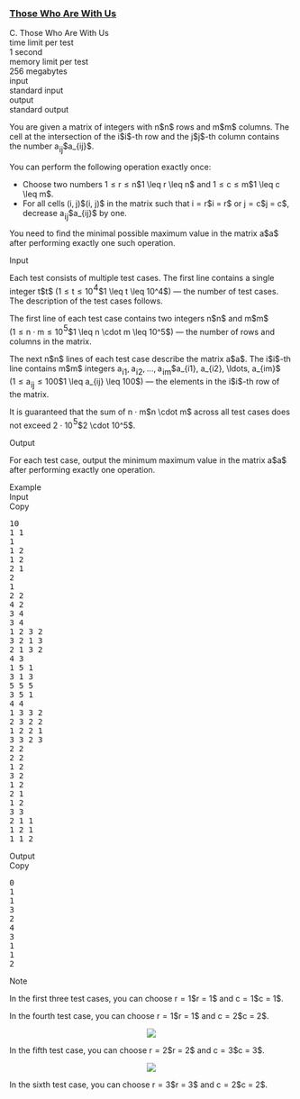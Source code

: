 <h3><a href="https://codeforces.com/contest/2121/problem/C" target="_blank" rel="noopener noreferrer">Those Who Are With Us</a></h3>

<div class="header"><div class="title">C. Those Who Are With Us</div><div class="time-limit"><div class="property-title">time limit per test</div>1 second</div><div class="memory-limit"><div class="property-title">memory limit per test</div>256 megabytes</div><div class="input-file input-standard"><div class="property-title">input</div>standard input</div><div class="output-file output-standard"><div class="property-title">output</div>standard output</div></div><div><p>You are given a matrix of integers with <span class="MathJax_Preview" style="color: inherit;"><span class="MJXp-math" id="MJXp-Span-1"><span class="MJXp-mi MJXp-italic" id="MJXp-Span-2">n</span></span></span>$n$ rows and <span class="MathJax_Preview" style="color: inherit;"><span class="MJXp-math" id="MJXp-Span-3"><span class="MJXp-mi MJXp-italic" id="MJXp-Span-4">m</span></span></span>$m$ columns. The cell at the intersection of the <span class="MathJax_Preview" style="color: inherit;"><span class="MJXp-math" id="MJXp-Span-5"><span class="MJXp-mi MJXp-italic" id="MJXp-Span-6">i</span></span></span>$i$-th row and the <span class="MathJax_Preview" style="color: inherit;"><span class="MJXp-math" id="MJXp-Span-7"><span class="MJXp-mi MJXp-italic" id="MJXp-Span-8">j</span></span></span>$j$-th column contains the number <span class="MathJax_Preview" style="color: inherit;"><span class="MJXp-math" id="MJXp-Span-9"><span class="MJXp-msubsup" id="MJXp-Span-10"><span class="MJXp-mi MJXp-italic" id="MJXp-Span-11" style="margin-right: 0.05em;">a</span><span class="MJXp-mrow MJXp-script" id="MJXp-Span-12" style="vertical-align: -0.4em;"><span class="MJXp-mi MJXp-italic" id="MJXp-Span-13">i</span><span class="MJXp-mi MJXp-italic" id="MJXp-Span-14">j</span></span></span></span></span>$a_{ij}$.</p><p>You can perform the following operation <span class="tex-font-style-bf">exactly once</span>:</p><ul><li> Choose two numbers <span class="MathJax_Preview" style="color: inherit;"><span class="MJXp-math" id="MJXp-Span-15"><span class="MJXp-mn" id="MJXp-Span-16">1</span><span class="MJXp-mo" id="MJXp-Span-17" style="margin-left: 0.333em; margin-right: 0.333em;">≤</span><span class="MJXp-mi MJXp-italic" id="MJXp-Span-18">r</span><span class="MJXp-mo" id="MJXp-Span-19" style="margin-left: 0.333em; margin-right: 0.333em;">≤</span><span class="MJXp-mi MJXp-italic" id="MJXp-Span-20">n</span></span></span>$1 \leq r \leq n$ and <span class="MathJax_Preview" style="color: inherit;"><span class="MJXp-math" id="MJXp-Span-21"><span class="MJXp-mn" id="MJXp-Span-22">1</span><span class="MJXp-mo" id="MJXp-Span-23" style="margin-left: 0.333em; margin-right: 0.333em;">≤</span><span class="MJXp-mi MJXp-italic" id="MJXp-Span-24">c</span><span class="MJXp-mo" id="MJXp-Span-25" style="margin-left: 0.333em; margin-right: 0.333em;">≤</span><span class="MJXp-mi MJXp-italic" id="MJXp-Span-26">m</span></span></span>$1 \leq c \leq m$.</li><li> For all cells <span class="MathJax_Preview" style="color: inherit;"><span class="MJXp-math" id="MJXp-Span-27"><span class="MJXp-mo" id="MJXp-Span-28" style="margin-left: 0em; margin-right: 0em;">(</span><span class="MJXp-mi MJXp-italic" id="MJXp-Span-29">i</span><span class="MJXp-mo" id="MJXp-Span-30" style="margin-left: 0em; margin-right: 0.222em;">,</span><span class="MJXp-mi MJXp-italic" id="MJXp-Span-31">j</span><span class="MJXp-mo" id="MJXp-Span-32" style="margin-left: 0em; margin-right: 0em;">)</span></span></span>$(i, j)$ in the matrix such that <span class="MathJax_Preview" style="color: inherit;"><span class="MJXp-math" id="MJXp-Span-33"><span class="MJXp-mi MJXp-italic" id="MJXp-Span-34">i</span><span class="MJXp-mo" id="MJXp-Span-35" style="margin-left: 0.333em; margin-right: 0.333em;">=</span><span class="MJXp-mi MJXp-italic" id="MJXp-Span-36">r</span></span></span>$i = r$ or <span class="MathJax_Preview" style="color: inherit;"><span class="MJXp-math" id="MJXp-Span-37"><span class="MJXp-mi MJXp-italic" id="MJXp-Span-38">j</span><span class="MJXp-mo" id="MJXp-Span-39" style="margin-left: 0.333em; margin-right: 0.333em;">=</span><span class="MJXp-mi MJXp-italic" id="MJXp-Span-40">c</span></span></span>$j = c$, decrease <span class="MathJax_Preview" style="color: inherit;"><span class="MJXp-math" id="MJXp-Span-41"><span class="MJXp-msubsup" id="MJXp-Span-42"><span class="MJXp-mi MJXp-italic" id="MJXp-Span-43" style="margin-right: 0.05em;">a</span><span class="MJXp-mrow MJXp-script" id="MJXp-Span-44" style="vertical-align: -0.4em;"><span class="MJXp-mi MJXp-italic" id="MJXp-Span-45">i</span><span class="MJXp-mi MJXp-italic" id="MJXp-Span-46">j</span></span></span></span></span>$a_{ij}$ by one.</li></ul><p>You need to find the minimal possible maximum value in the matrix <span class="MathJax_Preview" style="color: inherit;"><span class="MJXp-math" id="MJXp-Span-47"><span class="MJXp-mi MJXp-italic" id="MJXp-Span-48">a</span></span></span>$a$ after performing exactly one such operation.</p></div><div class="input-specification"><div class="section-title">Input</div><p>Each test consists of multiple test cases. The first line contains a single integer <span class="MathJax_Preview" style="color: inherit;"><span class="MJXp-math" id="MJXp-Span-49"><span class="MJXp-mi MJXp-italic" id="MJXp-Span-50">t</span></span></span>$t$ (<span class="MathJax_Preview" style="color: inherit;"><span class="MJXp-math" id="MJXp-Span-51"><span class="MJXp-mn" id="MJXp-Span-52">1</span><span class="MJXp-mo" id="MJXp-Span-53" style="margin-left: 0.333em; margin-right: 0.333em;">≤</span><span class="MJXp-mi MJXp-italic" id="MJXp-Span-54">t</span><span class="MJXp-mo" id="MJXp-Span-55" style="margin-left: 0.333em; margin-right: 0.333em;">≤</span><span class="MJXp-msubsup" id="MJXp-Span-56"><span class="MJXp-mn" id="MJXp-Span-57" style="margin-right: 0.05em;">10</span><span class="MJXp-mn MJXp-script" id="MJXp-Span-58" style="vertical-align: 0.5em;">4</span></span></span></span>$1 \leq t \leq 10^4$) — the number of test cases. The description of the test cases follows.</p><p>The first line of each test case contains two integers <span class="MathJax_Preview" style="color: inherit;"><span class="MJXp-math" id="MJXp-Span-59"><span class="MJXp-mi MJXp-italic" id="MJXp-Span-60">n</span></span></span>$n$ and <span class="MathJax_Preview" style="color: inherit;"><span class="MJXp-math" id="MJXp-Span-61"><span class="MJXp-mi MJXp-italic" id="MJXp-Span-62">m</span></span></span>$m$ (<span class="MathJax_Preview" style="color: inherit;"><span class="MJXp-math" id="MJXp-Span-63"><span class="MJXp-mn" id="MJXp-Span-64">1</span><span class="MJXp-mo" id="MJXp-Span-65" style="margin-left: 0.333em; margin-right: 0.333em;">≤</span><span class="MJXp-mi MJXp-italic" id="MJXp-Span-66">n</span><span class="MJXp-mo" id="MJXp-Span-67" style="margin-left: 0.267em; margin-right: 0.267em;">⋅</span><span class="MJXp-mi MJXp-italic" id="MJXp-Span-68">m</span><span class="MJXp-mo" id="MJXp-Span-69" style="margin-left: 0.333em; margin-right: 0.333em;">≤</span><span class="MJXp-msubsup" id="MJXp-Span-70"><span class="MJXp-mn" id="MJXp-Span-71" style="margin-right: 0.05em;">10</span><span class="MJXp-mn MJXp-script" id="MJXp-Span-72" style="vertical-align: 0.5em;">5</span></span></span></span>$1 \leq n \cdot m \leq 10^5$) — the number of rows and columns in the matrix.</p><p>The next <span class="MathJax_Preview" style="color: inherit;"><span class="MJXp-math" id="MJXp-Span-73"><span class="MJXp-mi MJXp-italic" id="MJXp-Span-74">n</span></span></span>$n$ lines of each test case describe the matrix <span class="MathJax_Preview" style="color: inherit;"><span class="MJXp-math" id="MJXp-Span-75"><span class="MJXp-mi MJXp-italic" id="MJXp-Span-76">a</span></span></span>$a$. The <span class="MathJax_Preview" style="color: inherit;"><span class="MJXp-math" id="MJXp-Span-77"><span class="MJXp-mi MJXp-italic" id="MJXp-Span-78">i</span></span></span>$i$-th line contains <span class="MathJax_Preview" style="color: inherit;"><span class="MJXp-math" id="MJXp-Span-79"><span class="MJXp-mi MJXp-italic" id="MJXp-Span-80">m</span></span></span>$m$ integers <span class="MathJax_Preview" style="color: inherit;"><span class="MJXp-math" id="MJXp-Span-81"><span class="MJXp-msubsup" id="MJXp-Span-82"><span class="MJXp-mi MJXp-italic" id="MJXp-Span-83" style="margin-right: 0.05em;">a</span><span class="MJXp-mrow MJXp-script" id="MJXp-Span-84" style="vertical-align: -0.4em;"><span class="MJXp-mi MJXp-italic" id="MJXp-Span-85">i</span><span class="MJXp-mn" id="MJXp-Span-86">1</span></span></span><span class="MJXp-mo" id="MJXp-Span-87" style="margin-left: 0em; margin-right: 0.222em;">,</span><span class="MJXp-msubsup" id="MJXp-Span-88"><span class="MJXp-mi MJXp-italic" id="MJXp-Span-89" style="margin-right: 0.05em;">a</span><span class="MJXp-mrow MJXp-script" id="MJXp-Span-90" style="vertical-align: -0.4em;"><span class="MJXp-mi MJXp-italic" id="MJXp-Span-91">i</span><span class="MJXp-mn" id="MJXp-Span-92">2</span></span></span><span class="MJXp-mo" id="MJXp-Span-93" style="margin-left: 0em; margin-right: 0.222em;">,</span><span class="MJXp-mo" id="MJXp-Span-94" style="margin-left: 0em; margin-right: 0em;">…</span><span class="MJXp-mo" id="MJXp-Span-95" style="margin-left: 0em; margin-right: 0.222em;">,</span><span class="MJXp-msubsup" id="MJXp-Span-96"><span class="MJXp-mi MJXp-italic" id="MJXp-Span-97" style="margin-right: 0.05em;">a</span><span class="MJXp-mrow MJXp-script" id="MJXp-Span-98" style="vertical-align: -0.4em;"><span class="MJXp-mi MJXp-italic" id="MJXp-Span-99">i</span><span class="MJXp-mi MJXp-italic" id="MJXp-Span-100">m</span></span></span></span></span>$a_{i1}, a_{i2}, \ldots, a_{im}$ (<span class="MathJax_Preview" style="color: inherit;"><span class="MJXp-math" id="MJXp-Span-101"><span class="MJXp-mn" id="MJXp-Span-102">1</span><span class="MJXp-mo" id="MJXp-Span-103" style="margin-left: 0.333em; margin-right: 0.333em;">≤</span><span class="MJXp-msubsup" id="MJXp-Span-104"><span class="MJXp-mi MJXp-italic" id="MJXp-Span-105" style="margin-right: 0.05em;">a</span><span class="MJXp-mrow MJXp-script" id="MJXp-Span-106" style="vertical-align: -0.4em;"><span class="MJXp-mi MJXp-italic" id="MJXp-Span-107">i</span><span class="MJXp-mi MJXp-italic" id="MJXp-Span-108">j</span></span></span><span class="MJXp-mo" id="MJXp-Span-109" style="margin-left: 0.333em; margin-right: 0.333em;">≤</span><span class="MJXp-mn" id="MJXp-Span-110">100</span></span></span>$1 \leq a_{ij} \leq 100$) — the elements in the <span class="MathJax_Preview" style="color: inherit;"><span class="MJXp-math" id="MJXp-Span-111"><span class="MJXp-mi MJXp-italic" id="MJXp-Span-112">i</span></span></span>$i$-th row of the matrix.</p><p>It is guaranteed that the sum of <span class="MathJax_Preview" style="color: inherit;"><span class="MJXp-math" id="MJXp-Span-113"><span class="MJXp-mi MJXp-italic" id="MJXp-Span-114">n</span><span class="MJXp-mo" id="MJXp-Span-115" style="margin-left: 0.267em; margin-right: 0.267em;">⋅</span><span class="MJXp-mi MJXp-italic" id="MJXp-Span-116">m</span></span></span>$n \cdot m$ across all test cases does not exceed <span class="MathJax_Preview" style="color: inherit;"><span class="MJXp-math" id="MJXp-Span-117"><span class="MJXp-mn" id="MJXp-Span-118">2</span><span class="MJXp-mo" id="MJXp-Span-119" style="margin-left: 0.267em; margin-right: 0.267em;">⋅</span><span class="MJXp-msubsup" id="MJXp-Span-120"><span class="MJXp-mn" id="MJXp-Span-121" style="margin-right: 0.05em;">10</span><span class="MJXp-mn MJXp-script" id="MJXp-Span-122" style="vertical-align: 0.5em;">5</span></span></span></span>$2 \cdot 10^5$.</p></div><div class="output-specification"><div class="section-title">Output</div><p>For each test case, output the minimum maximum value in the matrix <span class="MathJax_Preview" style="color: inherit;"><span class="MJXp-math" id="MJXp-Span-123"><span class="MJXp-mi MJXp-italic" id="MJXp-Span-124">a</span></span></span>$a$ after performing exactly one operation.</p></div><div class="sample-tests"><div class="section-title">Example</div><div class="sample-test"><div class="input"><div class="title">Input<div title="Copy" data-clipboard-target="#id0034768756329641115" id="id008976281224677642" class="input-output-copier">Copy</div></div><pre id="id0034768756329641115"><div class="test-example-line test-example-line-even test-example-line-0">10</div><div class="test-example-line test-example-line-odd test-example-line-1">1 1</div><div class="test-example-line test-example-line-odd test-example-line-1">1</div><div class="test-example-line test-example-line-even test-example-line-2">1 2</div><div class="test-example-line test-example-line-even test-example-line-2">1 2</div><div class="test-example-line test-example-line-odd test-example-line-3">2 1</div><div class="test-example-line test-example-line-odd test-example-line-3">2</div><div class="test-example-line test-example-line-odd test-example-line-3">1</div><div class="test-example-line test-example-line-even test-example-line-4">2 2</div><div class="test-example-line test-example-line-even test-example-line-4">4 2</div><div class="test-example-line test-example-line-even test-example-line-4">3 4</div><div class="test-example-line test-example-line-odd test-example-line-5">3 4</div><div class="test-example-line test-example-line-odd test-example-line-5">1 2 3 2</div><div class="test-example-line test-example-line-odd test-example-line-5">3 2 1 3</div><div class="test-example-line test-example-line-odd test-example-line-5">2 1 3 2</div><div class="test-example-line test-example-line-even test-example-line-6">4 3</div><div class="test-example-line test-example-line-even test-example-line-6">1 5 1</div><div class="test-example-line test-example-line-even test-example-line-6">3 1 3</div><div class="test-example-line test-example-line-even test-example-line-6">5 5 5</div><div class="test-example-line test-example-line-even test-example-line-6">3 5 1</div><div class="test-example-line test-example-line-odd test-example-line-7">4 4</div><div class="test-example-line test-example-line-odd test-example-line-7">1 3 3 2</div><div class="test-example-line test-example-line-odd test-example-line-7">2 3 2 2</div><div class="test-example-line test-example-line-odd test-example-line-7">1 2 2 1</div><div class="test-example-line test-example-line-odd test-example-line-7">3 3 2 3</div><div class="test-example-line test-example-line-even test-example-line-8">2 2</div><div class="test-example-line test-example-line-even test-example-line-8">2 2</div><div class="test-example-line test-example-line-even test-example-line-8">1 2</div><div class="test-example-line test-example-line-odd test-example-line-9">3 2</div><div class="test-example-line test-example-line-odd test-example-line-9">1 2</div><div class="test-example-line test-example-line-odd test-example-line-9">2 1</div><div class="test-example-line test-example-line-odd test-example-line-9">1 2</div><div class="test-example-line test-example-line-even test-example-line-10">3 3</div><div class="test-example-line test-example-line-even test-example-line-10">2 1 1</div><div class="test-example-line test-example-line-even test-example-line-10">1 2 1</div><div class="test-example-line test-example-line-even test-example-line-10">1 1 2</div></pre></div><div class="output"><div class="title">Output<div title="Copy" data-clipboard-target="#id0035440479519253765" id="id007325687431608582" class="input-output-copier">Copy</div></div><pre id="id0035440479519253765">0
1
1
3
2
4
3
1
1
2
</pre></div></div></div><div class="note"><div class="section-title">Note</div><p>In the first three test cases, you can choose <span class="MathJax_Preview" style="color: inherit;"><span class="MJXp-math" id="MJXp-Span-125"><span class="MJXp-mi MJXp-italic" id="MJXp-Span-126">r</span><span class="MJXp-mo" id="MJXp-Span-127" style="margin-left: 0.333em; margin-right: 0.333em;">=</span><span class="MJXp-mn" id="MJXp-Span-128">1</span></span></span>$r = 1$ and <span class="MathJax_Preview" style="color: inherit;"><span class="MJXp-math" id="MJXp-Span-129"><span class="MJXp-mi MJXp-italic" id="MJXp-Span-130">c</span><span class="MJXp-mo" id="MJXp-Span-131" style="margin-left: 0.333em; margin-right: 0.333em;">=</span><span class="MJXp-mn" id="MJXp-Span-132">1</span></span></span>$c = 1$.</p><p>In the fourth test case, you can choose <span class="MathJax_Preview" style="color: inherit;"><span class="MJXp-math" id="MJXp-Span-133"><span class="MJXp-mi MJXp-italic" id="MJXp-Span-134">r</span><span class="MJXp-mo" id="MJXp-Span-135" style="margin-left: 0.333em; margin-right: 0.333em;">=</span><span class="MJXp-mn" id="MJXp-Span-136">1</span></span></span>$r = 1$ and <span class="MathJax_Preview" style="color: inherit;"><span class="MJXp-math" id="MJXp-Span-137"><span class="MJXp-mi MJXp-italic" id="MJXp-Span-138">c</span><span class="MJXp-mo" id="MJXp-Span-139" style="margin-left: 0.333em; margin-right: 0.333em;">=</span><span class="MJXp-mn" id="MJXp-Span-140">2</span></span></span>$c = 2$.</p><center> <img class="tex-graphics" src="https://espresso.codeforces.com/c17767a6920a311231f92f0369c10b9b6a34d491.png" style="max-width: 100.0%;max-height: 100.0%;"> </center><p>In the fifth test case, you can choose <span class="MathJax_Preview" style="color: inherit;"><span class="MJXp-math" id="MJXp-Span-141"><span class="MJXp-mi MJXp-italic" id="MJXp-Span-142">r</span><span class="MJXp-mo" id="MJXp-Span-143" style="margin-left: 0.333em; margin-right: 0.333em;">=</span><span class="MJXp-mn" id="MJXp-Span-144">2</span></span></span>$r = 2$ and <span class="MathJax_Preview" style="color: inherit;"><span class="MJXp-math" id="MJXp-Span-145"><span class="MJXp-mi MJXp-italic" id="MJXp-Span-146">c</span><span class="MJXp-mo" id="MJXp-Span-147" style="margin-left: 0.333em; margin-right: 0.333em;">=</span><span class="MJXp-mn" id="MJXp-Span-148">3</span></span></span>$c = 3$.</p><center> <img class="tex-graphics" src="https://espresso.codeforces.com/45bddc965ec3fa397cb2b518c9236cd1e45f846e.png" style="max-width: 100.0%;max-height: 100.0%;"> </center><p>In the sixth test case, you can choose <span class="MathJax_Preview" style="color: inherit;"><span class="MJXp-math" id="MJXp-Span-149"><span class="MJXp-mi MJXp-italic" id="MJXp-Span-150">r</span><span class="MJXp-mo" id="MJXp-Span-151" style="margin-left: 0.333em; margin-right: 0.333em;">=</span><span class="MJXp-mn" id="MJXp-Span-152">3</span></span></span>$r = 3$ and <span class="MathJax_Preview" style="color: inherit;"><span class="MJXp-math" id="MJXp-Span-153"><span class="MJXp-mi MJXp-italic" id="MJXp-Span-154">c</span><span class="MJXp-mo" id="MJXp-Span-155" style="margin-left: 0.333em; margin-right: 0.333em;">=</span><span class="MJXp-mn" id="MJXp-Span-156">2</span></span></span>$c = 2$.</p></div>